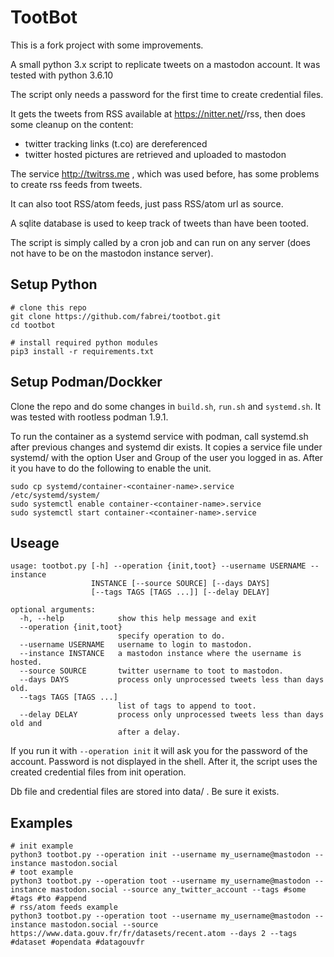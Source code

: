 # TootBot

This is a fork project with some improvements.

A small python 3.x script to replicate tweets on a mastodon account.
It was tested with python 3.6.10

The script only needs a password for the first time to create credential files.

It gets the tweets from RSS available at https://nitter.net/<username>/rss, then does some cleanup on the content:
- twitter tracking links (t.co) are dereferenced
- twitter hosted pictures are retrieved and uploaded to mastodon

The service http://twitrss.me , which was used before, has some problems to create rss feeds from tweets.

It can also toot RSS/atom feeds, just pass RSS/atom url as source.

A sqlite database is used to keep track of tweets than have been tooted.

The script is simply called by a cron job and can run on any server (does not have to be on the mastodon instance server).

## Setup Python

```
# clone this repo
git clone https://github.com/fabrei/tootbot.git
cd tootbot

# install required python modules
pip3 install -r requirements.txt
```

## Setup Podman/Dockker
Clone the repo and do some changes in `build.sh`, `run.sh` and `systemd.sh`. It was tested with rootless podman 1.9.1.

To run the container as a systemd service with podman, call systemd.sh after previous changes and systemd dir exists. It copies a service file under systemd/ with the option User and Group of the user you logged in as. After it you have to do the following to enable the unit.

```
sudo cp systemd/container-<container-name>.service /etc/systemd/system/
sudo systemctl enable container-<container-name>.service
sudo systemctl start container-<container-name>.service
```

## Useage

```
usage: tootbot.py [-h] --operation {init,toot} --username USERNAME --instance
                  INSTANCE [--source SOURCE] [--days DAYS]
                  [--tags TAGS [TAGS ...]] [--delay DELAY]

optional arguments:
  -h, --help            show this help message and exit
  --operation {init,toot}
                        specify operation to do.
  --username USERNAME   username to login to mastodon.
  --instance INSTANCE   a mastodon instance where the username is hosted.
  --source SOURCE       twitter username to toot to mastodon.
  --days DAYS           process only unprocessed tweets less than days old.
  --tags TAGS [TAGS ...]
                        list of tags to append to toot.
  --delay DELAY         process only unprocessed tweets less than days old and
                        after a delay.
```

If you run it with `--operation init` it will ask you for the password of the account. Password is not displayed in the shell. After it, the script uses the created credential files from init operation.

Db file and credential files are stored into data/ . Be sure it exists.

## Examples

```
# init example
python3 tootbot.py --operation init --username my_username@mastodon --instance mastodon.social
# toot example
python3 tootbot.py --operation toot --username my_username@mastodon --instance mastodon.social --source any_twitter_account --tags #some #tags #to #append
# rss/atom feeds example
python3 tootbot.py --operation toot --username my_username@mastodon --instance mastodon.social --source https://www.data.gouv.fr/fr/datasets/recent.atom --days 2 --tags #dataset #opendata #datagouvfr
```
